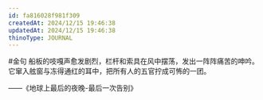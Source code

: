 ```yaml
---
id: fa816028f981f309
createdAt: 2024/12/15 19:46:38
updatedAt: 2024/12/15 19:46:38
thinoType: JOURNAL
---
```

#金句 船板的吱嘎声愈发剧烈，栏杆和索具在风中摆荡，发出一阵阵痛苦的呻吟。它窜入舷窗与冻得通红的耳中，把所有人的五官拧成可怖的一团。

——《地球上最后的夜晚-最后一次告别》